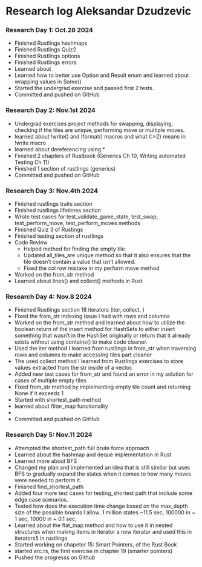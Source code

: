 # Research log Aleksandar Dzudzevic

### Research Day 1: Oct.28 2024

- Finished Rustlings hashmaps
- Finished Rustlings Quiz2
- Finished Rustlings options
- Finished Rustlings errors
- Learned about
- Learned how to better use Option and Result enum and learned about wrapping values in Some()
- Started the undergrad exercise and passed first 2 tests.
- Committed and pushed on GitHub

### Research Day 2: Nov.1st 2024

- Undergrad exercises project methods for swapping, displaying, checking if the tiles are unique, performing move or multiple moves.
- learned about !write() and !format() macros and what {:>2} means in !write macro
- learned about dereferencing using \*
- Finished 2 chapters of Rustbook (Generics Ch 10, Writing automated Testing Ch 11)
- Finished 1 section of rustlings (generics)
- Committed and pushed on GitHub

### Research Day 3: Nov.4th 2024

- Finished rustlings traits section
- Finished rustlings lifetimes section
- Wrote test cases for test_validate_game_state, test_swap, test_perform_move, test_perform_moves methods
- Finished Quiz 3 of Rustings
- Finished testing section of rustlings
- Code Review
  - Helped method for finding the empty tile
  - Updated all_tiles_are unique method so that it also ensures that the tile doesn’t contain a value that isn’t allowed.
  - Fixed the col row mistake in my perform move method
- Worked on the from_str method
- Learned about lines() and collect() methods in Rust

### Research Day 4: Nov.8 2024

- Finished Rustlings section 18 iterators (iter, collect, )
- Fixed the from_str indexing issue I had with rows and columns
- Worked on the from_str method and learned about how to utilize the boolean return of the insert method for HashSets to either insert something that wasn’t in the HashSet originally or return that it already exists without using contains() to make code cleaner.
- Used the iter method I learned from rustlings in from_str when traversing rows and columns to make accessing tiles part cleaner
- The used collect method I learned from Rustlings exercises to store values extracted from the str inside of a vector.
- Added new test cases for from_str and found an error in my solution for cases of multiple empty tiles
- Fixed from_str method by implementing empty tile count and returning None if it exceeds 1
- Started with shortest_path method
- learned about filter_map functionality
-
- Committed and pushed on GitHub

### Research Day 5: Nov.11 2024

- Attempted the shortest_path full brute force approach
- Learned about the hashmap and deque implementation in Rust
- Learned more about BFS
- Changed my plan and implemented an idea that is still similar but uses BFS to gradually expand the states when it comes to how many moves were needed to perform it.
- Finished find_shortest_path
- Added four more test cases for testing_shortest path that include some edge case scenarios.
- Tested how does the execution time change based on the max_depth size of the possible boards I allow. 1 million states ~11.5 sec, 100000 in ~ 1 sec, 10000 in ~ 0.1 sec,
- Learned about the flat_map method and how to use it in nested structures when making items in iterator a new iterator and used this in iterators5 in rustlings
- Started working on chapeter 15: Smart Pointers, of the Rust Book
- started arc.rs, the first exercise in chapter 19 (smarter pointers)
- Pushed the progresss on Github
